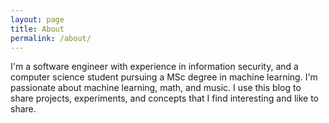 ```yaml
---
layout: page
title: About
permalink: /about/
---
```


I'm a software engineer with experience in information security, and a computer
science student pursuing a MSc degree in machine learning. I'm passionate about
machine learning, math, and music. I use this blog to share projects,
experiments, and concepts that I find interesting and like to share.

